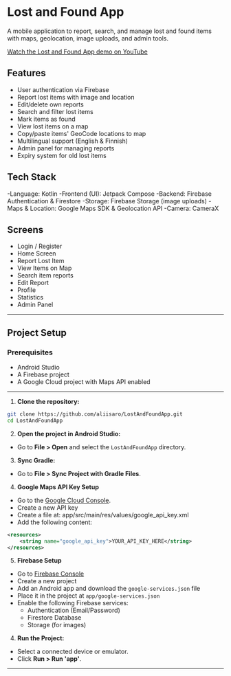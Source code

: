 # Lost and Found App

A mobile application to report, search, and manage lost and found items with maps, geolocation, image uploads, and admin tools.

[Watch the Lost and Found App demo on YouTube](https://www.youtube.com/watch?v=7ez7mB4x1yM)

## Features
- User authentication via Firebase
- Report lost items with image and location
- Edit/delete own reports
- Search and filter lost items
- Mark items as found
- View lost items on a map
- Copy/paste items' GeoCode locations to map
- Multilingual support (English & Finnish)
- Admin panel for managing reports
- Expiry system for old lost items

## Tech Stack
-Language: Kotlin
-Frontend (UI): Jetpack Compose
-Backend: Firebase Authentication & Firestore
-Storage: Firebase Storage (image uploads)
-Maps & Location: Google Maps SDK & Geolocation API
-Camera: CameraX

## Screens
- Login / Register
- Home Screen
- Report Lost Item
- View Items on Map
- Search item reports
- Edit Report
- Profile
- Statistics
- Admin Panel

---

## Project Setup

### Prerequisites
- Android Studio
- A Firebase project
- A Google Cloud project with Maps API enabled

---

1. **Clone the repository:**

```bash
git clone https://github.com/aliisaro/LostAndFoundApp.git
cd LostAndFoundApp
```

2. **Open the project in Android Studio:**

- Go to **File > Open** and select the `LostAndFoundApp` directory.

3. **Sync Gradle:**

- Go to **File > Sync Project with Gradle Files**.

4. **Google Maps API Key Setup**

- Go to the [Google Cloud Console](https://console.cloud.google.com/apis/credentials).
- Create a new API key
- Create a file at:
    app/src/main/res/values/google_api_key.xml
- Add the following content:

```xml
<resources>
    <string name="google_api_key">YOUR_API_KEY_HERE</string>
</resources>
```

5. **Firebase Setup**

- Go to [Firebase Console](https://console.firebase.google.com/)
- Create a new project
- Add an Android app and download the `google-services.json` file
- Place it in the project at `app/google-services.json`
-  Enable the following Firebase services:
   - Authentication (Email/Password)
   - Firestore Database
   - Storage (for images)

4. **Run the Project:**

- Select a connected device or emulator.
- Click **Run > Run 'app'**.
---
